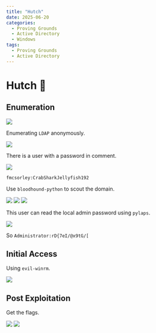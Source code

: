 ```yaml
---
title: "Hutch"
date: 2025-06-20
categories:
  - Proving Grounds
  - Active Directory
  - Windows
tags:
  - Proving Grounds
  - Active Directory
---
```


# Hutch 🔸
<!-- more -->


## Enumeration

![](../assets/Pasted%20image%2020250428202607.png)

Enumerating `LDAP` anonymously.

![](../assets/Pasted%20image%2020250428234112.png)

There is a user with a password in comment.

![](../assets/Pasted%20image%2020250428234222.png)

`fmcsorley:CrabSharkJellyfish192`

Use `bloodhound-python` to scout the domain.

![](../assets/Pasted%20image%2020250428235315.png)
![](../assets/Pasted%20image%2020250429002926.png)
![](../assets/Pasted%20image%2020250429002942.png)

This user can read the local admin password using `pylaps`.

![](../assets/Pasted%20image%2020250429003013.png)

So `Administrator:rD{7eI/@x9tG/[`

## Initial Access

Using `evil-winrm`.

![](../assets/Pasted%20image%2020250429003133.png)

## Post Exploitation

Get the flags.

![](../assets/Pasted%20image%2020250429003224.png)
![](../assets/Pasted%20image%2020250429003314.png)
